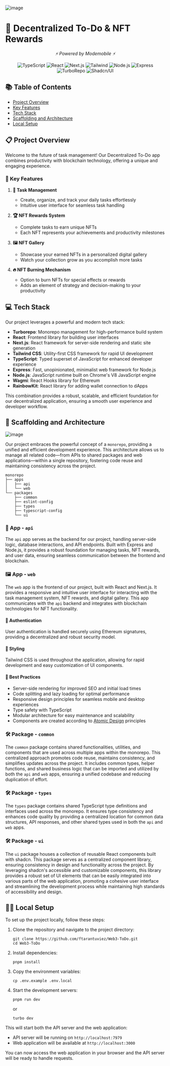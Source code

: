 ![image](https://github.com/user-attachments/assets/7ff1af12-8ee1-422b-b739-266ef1df33cf)


# 🚀 Decentralized To-Do & NFT Rewards

<p align="center">
  <em>⚡ Powered by Modemobile ⚡</em>
</p>

<div align="center">

![TypeScript](https://img.shields.io/badge/-TypeScript-black?style=for-the-badge&logoColor=white&logo=typescript&color=2F73BF)
![React](https://img.shields.io/badge/React-20232A?style=for-the-badge&logo=react&logoColor=61DAFB)
![Next.js](https://img.shields.io/badge/next%20js-000000?style=for-the-badge&logo=nextdotjs&logoColor=white)
![Tailwind](https://img.shields.io/badge/Tailwind_CSS-38B2AC?style=for-the-badge&logo=tailwind-css&logoColor=white)
![Node.js](https://img.shields.io/badge/Node.js-43853D?style=for-the-badge&logo=node.js&logoColor=white)
![Express](https://img.shields.io/badge/Express.js-404D59?style=for-the-badge)
![TurboRepo](https://img.shields.io/badge/Turborepo-2.0.14-orangered?logo=turborepo&link=https%3A%2F%2Fgithub.com%2Fvercel%2Fturbo%2Freleases%2Ftag%2Fv2.0.14)
![Shadcn/UI](https://img.shields.io/badge/Shadcn%2FUI-000000?style=for-the-badge&logo=shadcnui&logoColor=white)

</div>

## 📚 Table of Contents

- [Project Overview](#-project-overview)
- [Key Features](#-key-features)
- [Tech Stack](#-tech-stack)
- [Scaffolding and Architecture](#-scaffolding-and-architecture)
- [Local Setup](#️-local-setup)

## 📋 Project Overview

Welcome to the future of task management! Our Decentralized To-Do app combines productivity with blockchain technology, offering a unique and engaging experience.

### 🌟 Key Features

1. **📝 Task Management**

   - Create, organize, and track your daily tasks effortlessly
   - Intuitive user interface for seamless task handling

2. **🏆 NFT Rewards System**

   - Complete tasks to earn unique NFTs
   - Each NFT represents your achievements and productivity milestones

3. **🖼️ NFT Gallery**

   - Showcase your earned NFTs in a personalized digital gallery
   - Watch your collection grow as you accomplish more tasks

4. **🔥 NFT Burning Mechanism**
   - Option to burn NFTs for special effects or rewards
   - Adds an element of strategy and decision-making to your productivity

## 💻 Tech Stack

Our project leverages a powerful and modern tech stack:

- **Turborepo**: Monorepo management for high-performance build system
- **React**: Frontend library for building user interfaces
- **Next.js**: React framework for server-side rendering and static site generation
- **Tailwind CSS**: Utility-first CSS framework for rapid UI development
- **TypeScript**: Typed superset of JavaScript for enhanced developer experience
- **Express**: Fast, unopinionated, minimalist web framework for Node.js
- **Node.js**: JavaScript runtime built on Chrome's V8 JavaScript engine
- **Wagmi**: React Hooks library for Ethereum
- **RainbowKit**: React library for adding wallet connection to dApps

This combination provides a robust, scalable, and efficient foundation for our decentralized application, ensuring a smooth user experience and developer workflow.

## 🧱 Scaffolding and Architecture

![image](https://github.com/user-attachments/assets/36f366bd-f736-43f7-bde3-ef70ad6280bf)

Our project embraces the powerful concept of a `monorepo`, providing a unified and efficient development experience. This architecture allows us to manage all related code—from APIs to shared packages and web applications—within a single repository, fostering code reuse and maintaining consistency across the project.

```
monorepo
├── apps
│   ├── api
│   └── web
└── packages
    ├── common
    ├── eslint-config
    ├── types
    ├── typescript-config
    └── ui
```

### 💾 App - `api`

The `api` app serves as the backend for our project, handling server-side logic, database interactions, and API endpoints. Built with Express and Node.js, it provides a robust foundation for managing tasks, NFT rewards, and user data, ensuring seamless communication between the frontend and blockchain.

### 🖼️ App - `web`

The `web` app is the frontend of our project, built with React and Next.js. It provides a responsive and intuitive user interface for interacting with the task management system, NFT rewards, and digital gallery. This app communicates with the `api` backend and integrates with blockchain technologies for NFT functionality.

#### 🔐 Authentication

User authentication is handled securely using Ethereum signatures, providing a decentralized and robust security model.

#### 🎨 Styling

Tailwind CSS is used throughout the application, allowing for rapid development and easy customization of UI components.

#### 🔧 Best Practices

- Server-side rendering for improved SEO and initial load times
- Code splitting and lazy loading for optimal performance
- Responsive design principles for seamless mobile and desktop experiences
- Type safety with TypeScript
- Modular architecture for easy maintenance and scalability
- Components are created according to [Atomic Design](https://medium.com/@janelle.wg/atomic-design-pattern-how-to-structure-your-react-application-2bb4d9ca5f97) principles

### 🛠️ Package - `common`

The `common` package contains shared functionalities, utilities, and components that are used across multiple apps within the monorepo. This centralized approach promotes code reuse, maintains consistency, and simplifies updates across the project. It includes common types, helper functions, and shared business logic that can be imported and utilized by both the `api` and `web` apps, ensuring a unified codebase and reducing duplication of effort.

### 🛠️ Package - `types`

The `types` package contains shared TypeScript type definitions and interfaces used across the monorepo. It ensures type consistency and enhances code quality by providing a centralized location for common data structures, API responses, and other shared types used in both the `api` and `web` apps.

### 🛠️ Package - `ui`

The `ui` package houses a collection of reusable React components built with shadcn. This package serves as a centralized component library, ensuring consistency in design and functionality across the project. By leveraging shadcn's accessible and customizable components, this library provides a robust set of UI elements that can be easily integrated into various parts of the web application, promoting a cohesive user interface and streamlining the development process while maintaining high standards of accessibility and design.

## 🏃‍♂️ Local Setup

To set up the project locally, follow these steps:

1. Clone the repository and navigate to the project directory:

   ```
   git clone https://github.com/ftarantuviez/Web3-ToDo.git
   cd Web3-ToDo
   ```

2. Install dependencies:

   ```
   pnpm install
   ```

3. Copy the environment variables:

   ```
   cp .env.example .env.local
   ```

4. Start the development servers:
   ```
   pnpm run dev
   ```
   or
   ```
   turbo dev
   ```

This will start both the API server and the web application:

- API server will be running on `http://localhost:7979`
- Web application will be available at `http://localhost:3000`

You can now access the web application in your browser and the API server will be ready to handle requests.
